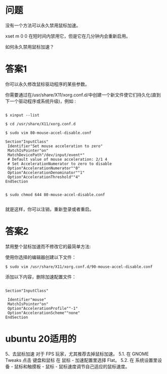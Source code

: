 # 问题
没有一个方法可以永久禁用鼠标加速。

xset m 0 0 在短时间内禁用它，但是它在几分钟内会重新启用。

如何永久禁用鼠标加速？

# 答案1
你可以永久修改鼠标驱动程序的某些参数。


你需要通过在/usr/share/X11/xorg.conf.d/中创建一个新文件使它们持久化(直到下一个驱动程序或系统升级)，例如 :
```shell

$ xinput --list 

$ cd /usr/share/X11/xorg.conf.d

$ sudo vim 80-mouse-accel-disable.conf

Section"InputClass"
 Identifier"Set mouse acceleration to zero"
 MatchIsPointer"on"
 MatchDevicePath"/dev/input/event*"
 # Default value of mouse acceleration: 2/1 4
 # Set AccelerationNumerator to zero to disable
 Option"AccelerationNumerator""0"
 Option"AccelerationDenominator""1"
 Option"AccelerationThreshold""4"
EndSection


$ sudo chmod 644 80-mouse-accel-disable.conf


```
就是这样，你可以注销，重新登录或者重启。


# 答案2

禁用整个鼠标加速而不修改它的最简单方法:

使用你选择的编辑器创建以下文件：

```shell
$ sudo vim /usr/share/X11/xorg.conf.d/90-mouse-accel-disable.conf
```

添加以下内容，删除加速配置文件：

```shell

Section"InputClass"

 Identifier"mouse"
 MatchIsPointer"on"
 Option"AccelerationProfile""-1"
 Option"AccelerationScheme""none"
EndSection

```



# ubuntu 20适用的
5、去鼠标加速
对于 FPS 玩家，尤其推荐去掉鼠标加速。
5.1. 在 GNOME Tweaks 点击 键盘和鼠标 在 鼠标 - 加速配置里选择 Flat。
5.2. 在 系统设置里设备 - 鼠标和触摸板 - 鼠标 - 鼠标速度调节自己适应的鼠标速度。